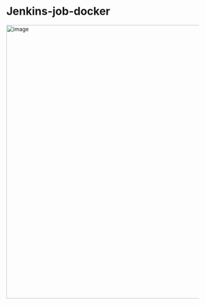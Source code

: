 # Jenkins-job-docker






<img width="1280" height="713" alt="image" src="https://github.com/user-attachments/assets/cdbbbd6e-28dd-48ba-943d-738d51ec91fd" />




